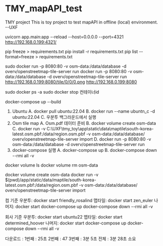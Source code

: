 # TMY_mapAPI_test

TMY project
This is toy project to test mapAPI in offline (local) environment.
--UXF

uvicorn app.main:app --reload --host=0.0.0.0 --port=4321
http://192.168.0.199:4321/


pip freeze > requirements.txt
pip install -r requirements.txt
pip list --format=freeze > requirements.txt

sudo docker run -p 8080:80 -v osm-data:/data/database -d overv/openstreetmap-tile-server run
docker run -p 8080:80 -v osm-data:/data/database -d overv/openstreetmap-tile-server run
http://192.168.0.199:8080/tile/0/0/0.png
http://192.168.0.199:8080


sudo docker ps -a
sudo docker stop 컨테이너id

docker-compose up --build

1.	Ubuntu
A.	docker pull ubuntu:22.04
B.	docker run --name ubuntn_c -d ubuntu:22.04
C.	우분투 백그라운드에서 실행
2.	Osm tile map
A.	Osm.pdf 데이터 준비
B.	docker volume create osm-data
C.	docker run  -v C:\UXF\tmy_toy\app\static\data\maptile\south-korea-latest.osm.pbf:/data/region.osm.pbf  -v osm-data:/data/database/  overv/openstreetmap-tile-server  import
D.	docker run -p 8080:80 -v osm-data:/data/database -d overv/openstreetmap-tile-server run
3.	docker-compose 실행
A.	docker-compose up
B.	docker-compose down --rmi all -v

docker volume ls
docker volume rm osm-data

docker volume create osm-data
docker run -v $(pwd)/app/static/data/maptile/south-korea-latest.osm.pbf:/data/region.osm.pbf -v osm-data:/data/database/ overv/openstreetmap-tile-server import

컴 기준 
우분투: docker start friendly_rosalind
맵타일: docker start zen_euler
나머지: docker start 
docker-compose up
docker-compose down --rmi all -v

회사 기준 
우분투: docker start ubuntu22
맵타일: docker start determined_hoover
나머지: docker start 
docker-compose up
docker-compose down --rmi all -v

다운로드 : 
1번째 : 25초
2번째 : 47
3번째 : 3분 5초
전체 : 3분 28초 소요